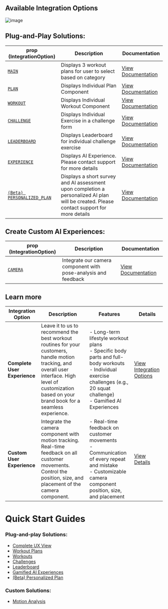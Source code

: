 ## Available Integration Options
![image](https://github.com/user-attachments/assets/bff1ce3a-8124-4251-8699-def8fb46ebe6)

## Plug-and-Play Solutions:

| **prop (IntegrationOption)**             | **Description**                                                       | **Documentation**                                    |
|---------------------------|-----------------------------------------------------------------------|-----------------------------------------------------|
| [`MAIN`](./plug-and-play/complete-ux.md)        | Displays 3 workout plans for user to select based on category                                        | [View Documentation](./plug-and-play/complete-ux.md)         |
| [`PLAN`](./plug-and-play/workout-plans.md)        | Displays Individual Plan Component                              | [View Documentation](./plug-and-play/workout-plans.md)       |
| [`WORKOUT`](./plug-and-play/workouts.md)     | Displays Individual Workout Component                           | [View Documentation](./plug-and-play/workouts.md)           |
| [`CHALLENGE`](./plug-and-play/challenges.md)   | Displays Individual Exercise in a challenge form                | [View Documentation](./plug-and-play/challenges.md)         |
| [`LEADERBOARD`](./plug-and-play/leaderboard.md)   | Displays Leaderboard for individual challenge exercise              | [View Documentation](./plug-and-play/leaderboard.md)         |
| [`EXPERIENCE`](./plug-and-play/ai-experiences.md)  | Displays AI Experience. Please contact support for more details | [View Documentation](./plug-and-play/ai-experiences.md)     |
| [`(Beta) PERSONALIZED_PLAN`](./plug-and-play/personalized-plan.md)  | Displays a short survey and AI assessment upon completion a personalized AI plan will be created. Please contact support for more details | [View Documentation](./plug-and-play/personalized-plan.md)     |




## Create Custom AI Experiences:

| prop (IntegrationOption)                                | Description                                                   | Documentation                                                |
|-----------------------------------------|---------------------------------------------------------------|-------------------------------------------------------------|
| [`CAMERA`](./custom/motion-analysis-component.md) | Integrate our camera component with pose-analysis and feedback | [View Documentation](./custom/motion-analysis-component.md)             |
   

## Learn more 
| **Integration Option**         | **Description**                                                                                                 | **Features**                                                                                                                                                                          | **Details**                                                                                                             |
|--------------------------------|-----------------------------------------------------------------------------------------------------------------|---------------------------------------------------------------------------------------------------------------------------------------------------------------------------------------|-------------------------------------------------------------------------------------------------------------------------|
| **Complete User Experience**   | Leave it to us to recommend the best workout routines for your customers, handle motion tracking, and overall user interface. High level of customization based on your brand book for a seamless experience. | - Long-term lifestyle workout plans <br> - Specific body parts and full-body workouts <br> - Individual exercise challenges (e.g., 20 squat challenge) <br> - Gamified AI Experiences | [View Integration Options](https://www.figma.com/proto/XYEoV023iSFdhpw3w65zR1/Complete?page-id=0%3A1&node-id=0-1&viewport=793%2C330%2C0.1&t=d7VfZzKpLBsJAcP9-1&scaling=contain) |
| **Custom User Experience**     | Integrate the camera component with motion tracking. Real-time feedback on all customer movements. Control the position, size, and placement of the camera component. | - Real-time feedback on customer movements <br> - Communication of every repeat and mistake <br> - Customizable camera component position, size, and placement                        | [View Details](https://www.figma.com/proto/JyPHuRKKbiQkwgiDTkGJgT/Camera-Component?page-id=0%3A1&node-id=1-4&viewport=925%2C409%2C0.22&t=3UccMcp1o3lKc0cP-1&scaling=contain) |


# Quick Start Guides

### Plug-and-play Solutions:
- [Complete UX View](./plug-and-play/complete-ux.md)
- [Workout Plans](./plug-and-play/workout-plans.md)
- [Workouts](./plug-and-play/workouts.md)
- [Challenges](./plug-and-play/challenges.md)
- [Leaderboard](./plug-and-play/leaderboard.md)
- [Gamified AI Experiences](./plug-and-play/ai-experiences.md)
- [(Beta) Personalized Plan](./plug-and-play/personalized-plan.md)

### Custom Solutions: 
- [Motion Analysis](./custom/motion-analysis-component.md)
